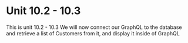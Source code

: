 # Unit 10.2 - 10.3

This is unit 10.2 - 10.3
We will now connect our GraphQL to the database and retrieve a list of Customers from it, and display it inside of GraphQL
